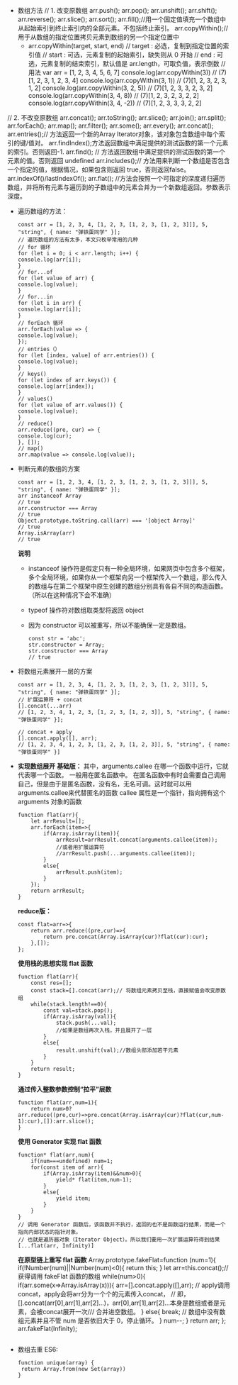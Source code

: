 - 数组方法
// 1. 改变原数组
arr.push();
arr.pop();
arr.unshift();
arr.shift();
arr.reverse();
arr.slice();
arr.sort();
arr.fill();//用一个固定值填充一个数组中从起始索引到终止索引内的全部元素。不包括终止索引。
arr.copyWithin();//用于从数组的指定位置拷贝元素到数组的另一个指定位置中
  - arr.copyWithin(target, start, end)
// target : 必选，复制到指定位置的索引值
// start : 可选，元素复制的起始索引，缺失则从 0 开始
// end : 可选，元素复制的结束索引，默认值是 arr.length，可取负值，表示倒数
// 用法
var arr = [1, 2, 3, 4, 5, 6, 7]
console.log(arr.copyWithin(3)) // (7)[1, 2, 3, 1, 2, 3, 4]
console.log(arr.copyWithin(3, 1)) // (7)[1, 2, 3, 2, 3, 1, 2]
console.log(arr.copyWithin(3, 2, 5)) // (7)[1, 2, 3, 3, 2, 3, 2]
console.log(arr.copyWithin(3, 4, 8)) // (7)[1, 2, 3, 2, 3, 2, 2]
console.log(arr.copyWithin(3, 4, -2)) // (7)[1, 2, 3, 3, 3, 2, 2]
 
// 2. 不改变原数组
arr.concat();
arr.toString();
arr.slice();
arr.join();
arr.split();
arr.forEach();
arr.map();
arr.filter();
arr.some();
arr.every();
arr.concat();
arr.entries();// 方法返回一个新的Array Iterator对象，该对象包含数组中每个索引的键/值对。
arr.findIndex();方法返回数组中满足提供的测试函数的第一个元素的索引。否则返回-1.
arr.find(); // 方法返回数组中满足提供的测试函数的第一个元素的值。否则返回 undefined
arr.includes();// 方法用来判断一个数组是否包含一个指定的值，根据情况，如果包含则返回 true，否则返回false。
arr.indexOf()/lastIndexOf();
arr.flat(); //方法会按照一个可指定的深度递归遍历数组，并将所有元素与遍历到的子数组中的元素合并为一个新数组返回。参数表示深度。

- 遍历数组的方法：
    ```
    const arr = [1, 2, 3, 4, [1, 2, 3, [1, 2, 3, [1, 2, 3]]], 5, "string", { name: "弹铁蛋同学" }];
    // 遍历数组的方法有太多，本文只枚举常用的几种
    // for 循环
    for (let i = 0; i < arr.length; i++) {
    console.log(arr[i]);
    }
    // for...of
    for (let value of arr) {
    console.log(value);
    }
    // for...in
    for (let i in arr) {
    console.log(arr[i]);
    }
    // forEach 循环
    arr.forEach(value => {
    console.log(value);
    });
    // entries（）
    for (let [index, value] of arr.entries()) {
    console.log(value);
    }
    // keys()
    for (let index of arr.keys()) {
    console.log(arr[index]);
    }
    // values()
    for (let value of arr.values()) {
    console.log(value);
    }
    // reduce()
    arr.reduce((pre, cur) => {
    console.log(cur);
    }, []);
    // map()
    arr.map(value => console.log(value));
    ```
- 判断元素的数组的方案
    ```
    const arr = [1, 2, 3, 4, [1, 2, 3, [1, 2, 3, [1, 2, 3]]], 5, "string", { name: "弹铁蛋同学" }];
    arr instanceof Array
    // true
    arr.constructor === Array
    // true
    Object.prototype.toString.call(arr) === '[object Array]'
    // true
    Array.isArray(arr)
    // true
    ```
    **说明**
    - instanceof 操作符是假定只有一种全局环境，如果网页中包含多个框架，多个全局环境，如果你从一个框架向另一个框架传入一个数组，那么传入的数组与在第二个框架中原生创建的数组分别具有各自不同的构造函数。（所以在这种情况下会不准确）

    - typeof 操作符对数组取类型将返回 object

    - 因为 constructor 可以被重写，所以不能确保一定是数组。
        ```
        const str = 'abc';
        str.constructor = Array;
        str.constructor === Array 
        // true
        ```
- 将数组元素展开一层的方案
    ```
    const arr = [1, 2, 3, 4, [1, 2, 3, [1, 2, 3, [1, 2, 3]]], 5, "string", { name: "弹铁蛋同学" }];
    // 扩展运算符 + concat
    [].concat(...arr)
    // [1, 2, 3, 4, 1, 2, 3, [1, 2, 3, [1, 2, 3]], 5, "string", { name: "弹铁蛋同学" }];

    // concat + apply
    [].concat.apply([], arr);
    // [1, 2, 3, 4, 1, 2, 3, [1, 2, 3, [1, 2, 3]], 5, "string", { name: "弹铁蛋同学" }]
   ```
- **实现数组展开**
  **基础版：**
  其中，arguments.callee 在哪一个函数中运行，它就代表哪一个函数。 一般用在匿名函数中。
  在匿名函数中有时会需要自己调用自己，但是由于是匿名函数，没有名，无名可调。这时就可以用arguments.callee来代替匿名的函数
  callee 属性是一个指针，指向拥有这个 arguments 对象的函数
  ```
  function flat(arr){
      let arrResult=[];
      arr.forEach(item=>{
          if(Array.isArray(item)){
              arrResult=arrResult.concat(arguments.callee(item));
              //或者用扩展运算符
              //arrResult.push(...arguments.callee(item));
          }
          else{
              arrResult.push(item);
          }
      });
      return arrResult;
  }
    ```

  **reduce版：**
  ```
  const flat=arr=>{
      return arr.reduce((pre,cur)=>{
          return pre.concat(Array.isArray(cur)?flat(cur):cur);
      },[]);
  };
  ```
  **使用栈的思想实现 flat 函数**
  ```
  function flat(arr){
      const res=[];
      const stack=[].concat(arr);// 将数组元素拷贝至栈，直接赋值会改变原数组
      while(stack.length!==0){
          const val=stack.pop();
          if(Array.isArray(val)){
              stack.push(...val);
              //如果是数组再次入栈，并且展开了一层
          }
          else{
              result.unshift(val);//数组头部添加若干元素
          }
      }
      return result;
  }
    ```
    **通过传入整数参数控制“拉平”层数**
    ```
    function flat(arr,num=1){
        return num>0?arr.reduce((pre,cur)=>pre.concat(Array.isArray(cur)?flat(cur,num-1):cur),[]):arr.slice();
    }
    ```
    **使用 Generator 实现 flat 函数**
    ```
    function* flat(arr,num){
        if(num===undefined) num=1;
        for(const item of arr){
            if(Array.isArray(item)&&num>0){
                yield* flat(item,num-1);
            }
            else{
                yield item;
            }
        }
    }
    // 调用 Generator 函数后，该函数并不执行，返回的也不是函数运行结果，而是一个指向内部状态的指针对象。
    // 也就是遍历器对象（Iterator Object）。所以我们要用一次扩展运算符得到结果
    [...flat(arr, Infinity)]   
    ```
    **在原型链上重写 flat 函数**
    Array.prototype.fakeFlat=function (num=1){
        if(!Number(num)||Number(num)<0){
            return this;
        }
        let arr=this.concat();// 获得调用 fakeFlat 函数的数组
        while(num>0){
            if(arr.some(x=>Array.isArray(x))){
                arr=[].concat.apply([],arr);
                // apply调用concat，apply会将arr分为一个个的元素传入concat，
                // 即，[].concat(arr[0],arr[1],arr[2]...)，arr[0],arr[1],arr[2]...本身是数组或者是元素，会被concat展开一次/// 合并进空数组。
            }
            else{
                break;
                // 数组中没有数组元素并且不管 num 是否依旧大于 0，停止循环。
            }
            num--;
        }
        return arr;
    };
    arr.fakeFlat(Infinity);
    ```
- 数组去重
    ES6:
    ```
    function unique(array) {
     return Array.from(new Set(array))
    }
    ```


